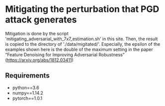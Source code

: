 # Mitigating the perturbation that PGD attack generates

Mitigation is done by the script 'mitigating_adversarial_with_7x7_estimation.sh' in this site.
Then, the result is copied to the directory of './data/migitated/'.
Especially, the epsilon of the examples shown here is the double of the maximum setting in the paper “Feature Denoising for Improving Adversarial Robustness” (https://arxiv.org/abs/1812.03411) 

## Requirements
* python==3.6   
* numpy==1.14.2   
* pytorch==1.0.1   
